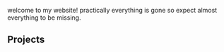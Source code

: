 welcome to my website! practically everything is gone so expect almost everything to be missing.
## Projects